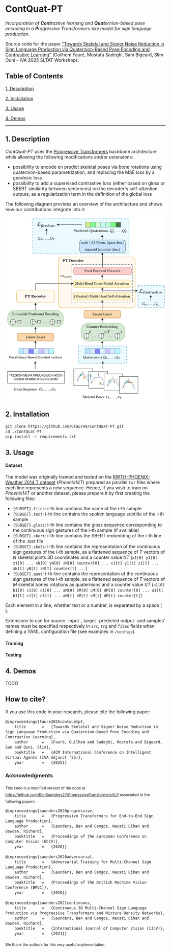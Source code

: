 # ContQuat-PT

_Incorporation of **Cont**rastive learning and **Quat**ernion-based pose encoding 
in a **P**rogressive **T**ransformers-like model for sign language production._

Source code for the paper ["Towards Skeletal and Signer Noise Reduction in Sign Language Production via 
Quaternion-Based Pose Encoding and Contrastive Learning"](https://doi.org/10.48550/arXiv.2508.14574)
(Guilhem Fauré, Mostafa Sadeghi, Sam Bigeard, Slim Ouni - IVA 2025 SLTAT Workshop).

## Table of Contents
[1. Description](#1-description)

[2. Installation](#2-installation)

[3. Usage](#3-usage)

[4. Demos](#4-demos)

---

## 1. Description

*ContQuat-PT* uses the [Progressive Transformers](https://doi.org/10.48550/arXiv.2004.14874)
backbone architecture while allowing the following modifications and/or extensions:
- possibility to encode en predict skeletal poses via bone rotations using quaternion-based parametrization, and
replacing the MSE loss by a geodesic loss
- possibility to add a supervised contrastive loss (either based on gloss or SBERT similarity between sentences)
on the decoder's self-attention outputs, as a regularization term in the definition of the global loss

The following diagram provides an overview of the architecture and shows how our contributions integrate into it:

<p align="center">
  <img src="./images/architecture.png" alt="Architecture" width="500">
</p>

## 2. Installation

```commandline
git clone https://github.com/GFaure9/ContQuat-PT.git
cd ./ContQuat-PT
pip install -r requirements.txt
```

## 3. Usage

#### Dataset

The model was originally trained and tested on the [RWTH-PHOENIX-Weather 2014 T dataset](https://www-i6.informatik.rwth-aachen.de/~koller/RWTH-PHOENIX-2014-T/)
(*Phoenix14T*) prepared as parallel `txt` files where each line represents a new sequence.
Hence, if you wish to train on *Phoenix14T* or another dataset, please prepare it by first creating the following files:
- `{SUBSET}.files`: i-th line contains the name of the i-th sample
- `{SUBSET}.text`: i-th line contains the spoken language subtitle of the i-th sample
- `{SUBSET}.gloss`: i-th line contains the gloss sequence corresponding to the continuous sign gestures of the i-th sample (if available)
- `{SUBSET}.sbert`: i-th line contains the SBERT embedding of the i-th line of the .text file
- `{SUBSET}.skels`: i-th line contains the representation of the continuous sign gestures of the i-th sample, as
a flattened sequence of $T$ vectors of $N$ skeletal joints 3D coordinates and a counter value $t/T$ 
(`x1[0] y1[0] z1[0] ... xN[0] yN[0] zN[0] counter[0] ... x1[t] y1[t] z1[t] ... xN[t] yN[t] zN[t] counter[t] ...`)
- `{SUBSET}.quat`: i-th line contains the representation of the continuous sign gestures of the i-th sample, as
a flattened sequence of $T$ vectors of $M$ skeletal bones rotations as quaternions and a counter value $t/T$ 
(`a1[0] b1[0] c1[0] d1[0] ... aM[0] bM[0] cM[0] dM[0] counter[0] ... a1[t] b1[t] c1[t] d1[t] ... aM[t] bM[t] cM[t] dM[t] counter[t]`)

Each element in a line, whether text or a number, is separated by a space (` `).

Extensions to use for source -input-, target -predicted output- and samples' names
must be specified respectively in `src`, `trg` and `files` fields
when defining a YAML configuration file (see examples in `/configs`).

#### Training

#### Testing

## 4. Demos

TODO

## How to cite?

If you use this code in your research, please cite the following paper:

```
@inproceedings{faure2025contquatpt,
	title		=	{Towards Skeletal and Signer Noise Reduction in Sign Language Production via Quaternion-Based Pose Encoding and Contrastive Learning},
	author		=	{Fauré, Guilhem and Sadeghi, Mostafa and Bigeard, Sam and Ouni, Slim},
	booktitle   =   {ACM International Conference on Intelligent Virtual Agents (IVA Adjunct ’25)},
	year		=	{2025}}
```

### Acknowledgments

<sub>
This code is a modified version of the code at <a href="https://github.com/BenSaunders27/ProgressiveTransformersSLP">
https://github.com/BenSaunders27/ProgressiveTransformersSLP</a> associated to the following papers:</sub>

```
@inproceedings{saunders2020progressive,
	title		=	{Progressive Transformers for End-to-End Sign Language Production},
	author		=	{Saunders, Ben and Camgoz, Necati Cihan and Bowden, Richard},
	booktitle   =   {Proceedings of the European Conference on Computer Vision (ECCV)},
	year		=	{2020}}

@inproceedings{saunders2020adversarial,
	title		=	{Adversarial Training for Multi-Channel Sign Language Production},
	author		=	{Saunders, Ben and Camgoz, Necati Cihan and Bowden, Richard},
	booktitle   =   {Proceedings of the British Machine Vision Conference (BMVC)},
	year		=	{2020}}

@inproceedings{saunders2021continuous,
	title		=	{Continuous 3D Multi-Channel Sign Language Production via Progressive Transformers and Mixture Density Networks},
	author		=	{Saunders, Ben and Camgoz, Necati Cihan and Bowden, Richard},
	booktitle   =   {International Journal of Computer Vision (IJCV)},
	year		=	{2021}}
```

<sub>We thank the authors for this very useful implementation.</sub>